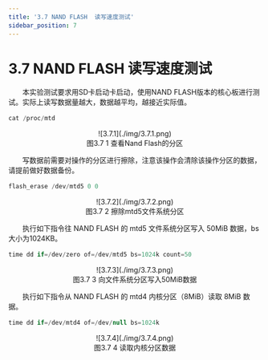 ```yaml
---
title: '3.7 NAND FLASH  读写速度测试'
sidebar_position: 7
---
```


# 3.7 NAND FLASH  读写速度测试

&emsp;&emsp;本实验测试要求用SD卡启动卡启动，使用NAND FLASH版本的核心板进行测试。实际上读写数据量越大，数据越平均，越接近实际值。

```c#
cat /proc/mtd
```

<center>
![3.7.1](./img/3.7.1.png)<br />
图3.7 1 查看Nand Flash的分区
</center>

&emsp;&emsp;写数据前需要对操作的分区进行擦除，注意该操作会清除该操作分区的数据，请提前做好数据备份。

```c#
flash_erase /dev/mtd5 0 0
```

<center>
![3.7.2](./img/3.7.2.png)<br />
图3.7 2 擦除mtd5文件系统分区
</center>

&emsp;&emsp;执行如下指令往 NAND FLASH 的 mtd5 文件系统分区写入 50MiB 数据，bs 大小为1024KB。

```c#
time dd if=/dev/zero of=/dev/mtd5 bs=1024k count=50
```

<center>
![3.7.3](./img/3.7.3.png)<br />
图3.7 3 向文件系统分区写入50MiB数据
</center>

&emsp;&emsp;执行如下指令从 NAND FLASH 的 mtd4 内核分区（8MiB）读取 8MiB 数据。

```c#
time dd if=/dev/mtd4 of=/dev/null bs=1024k
```

<center>
![3.7.4](./img/3.7.4.png)<br />
图3.7 4 读取内核分区数据
</center>



